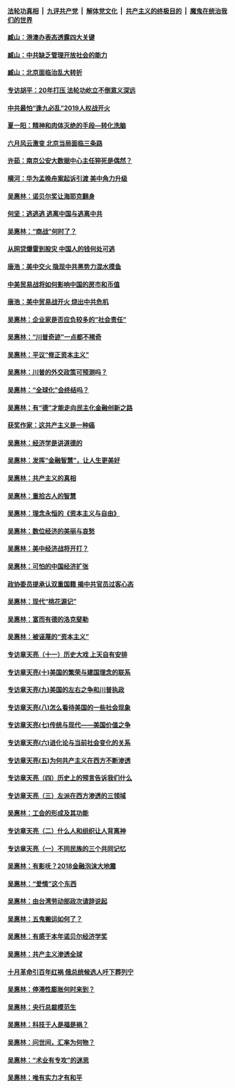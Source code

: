 ####  [法轮功真相](../../../../basic/blob/master/README.md?t=09292139) &nbsp;|&nbsp; [九评共产党](../../../../9ping.md/blob/master/README.md?t=09292139) &nbsp;|&nbsp; [解体党文化](../../../../jtdwh.md/blob/master/README.md?t=09292139)  &nbsp;|&nbsp; [共产主义的终极目的](../../../../gczydzjmd.md/blob/master/README.md?t=09292139) &nbsp;|&nbsp; [魔鬼在统治我们的世界](../../../../mgztzwmdsj.md/blob/master/README.md?t=09292139) 

#### [臧山：港澳办表态透露四大关键](../pages/nsc423/n11421628.md?t=09292139) 

#### [臧山：中共缺乏管理开放社会的能力](../pages/nsc423/n11407457.md?t=09292139) 

#### [臧山：北京面临治乱大转折](../pages/nsc423/n11406895.md?t=09292139) 

#### [专访胡平：20年打压 法轮功屹立不倒意义深远](../pages/nsc423/n11398800.md?t=09292139) 

#### [中共最怕“逢九必乱”2019人权战开火](../pages/nsc423/n11385248.md?t=09292139) 

#### [夏一阳：精神和肉体灭绝的手段—转化洗脑](../pages/nsc423/n11368250.md?t=09292139) 

#### [六月风云激变 北京当局面临三条路](../pages/nsc423/n11313668.md?t=09292139) 

#### [许茹：南京公安大数据中心主任猝死是偶然？](../pages/nsc423/n11064744.md?t=09292139) 

#### [横河：华为孟晚舟案起诉引渡 美中角力升级](../pages/nsc423/n11027230.md?t=09292139) 

#### [吴惠林：诺贝尔奖让海耶克翻身](../pages/nsc423/n10890049.md?t=09292139) 

#### [何坚：逃逃逃 逃离中国与逃离中共](../pages/nsc423/n10592891.md?t=09292139) 

#### [吴惠林：“商战”何时了？](../pages/nsc423/n10573558.md?t=09292139) 

#### [从网贷爆雷到股灾 中国人的钱何处可逃](../pages/nsc423/n10572800.md?t=09292139) 

#### [唐浩：美中交火 隐现中共黑势力混水摸鱼](../pages/nsc423/n10544040.md?t=09292139) 

#### [中美贸易战将如何影响中国的房市和币值](../pages/nsc423/n10543697.md?t=09292139) 

#### [唐浩：美中贸易战开火 烧出中共危机](../pages/nsc423/n10540126.md?t=09292139) 

#### [吴惠林：企业家是否应负较多的“社会责任”](../pages/nsc423/n10535022.md?t=09292139) 

#### [吴惠林：“川普奇迹”一点都不稀奇](../pages/nsc423/n10512808.md?t=09292139) 

#### [吴惠林：平议“修正资本主义”](../pages/nsc423/n10495724.md?t=09292139) 

#### [吴惠林：川普的外交政策可预测吗？](../pages/nsc423/n10462387.md?t=09292139) 

#### [吴惠林：“全球化”会终结吗？](../pages/nsc423/n10452838.md?t=09292139) 

#### [吴惠林：有“德”才能走向民主化金融创新之路](../pages/nsc423/n10432292.md?t=09292139) 

#### [获奖作家：这共产主义是一种癌](../pages/nsc423/n10431541.md?t=09292139) 

#### [吴惠林：经济学是讲道德的](../pages/nsc423/n10398014.md?t=09292139) 

#### [吴惠林：发挥“金融智慧”，让人生更美好](../pages/nsc423/n10375019.md?t=09292139) 

#### [吴惠林：共产主义的真相](../pages/nsc423/n10351394.md?t=09292139) 

#### [吴惠林：重拾古人的智慧](../pages/nsc423/n10337691.md?t=09292139) 

#### [吴惠林：理念永恒的《资本主义与自由》](../pages/nsc423/n10316274.md?t=09292139) 

#### [吴惠林：数位经济的美丽与哀愁](../pages/nsc423/n10292946.md?t=09292139) 

#### [吴惠林：美中经济战将开打？](../pages/nsc423/n10258825.md?t=09292139) 

#### [吴惠林：可怕的中国经济扩张](../pages/nsc423/n10219147.md?t=09292139) 

#### [政协委员提承认双重国籍 揭中共官员过客心态](../pages/nsc423/n10208809.md?t=09292139) 

#### [吴惠林：现代“桃花源记”](../pages/nsc423/n10185234.md?t=09292139) 

#### [吴惠林：富而有德的洛克斐勒](../pages/nsc423/n10142264.md?t=09292139) 

#### [吴惠林：被诬蔑的“资本主义”](../pages/nsc423/n10124816.md?t=09292139) 

#### [专访章天亮（十一）历史大戏 上天自有安排](../pages/nsc423/n10094905.md?t=09292139) 

#### [专访章天亮(十)美国的繁荣与建国理念的联系](../pages/nsc423/n10094899.md?t=09292139) 

#### [专访章天亮(九)美国的左右之争和川普执政](../pages/nsc423/n10094889.md?t=09292139) 

#### [专访章天亮(八)怎么看待美国的一些社会现象](../pages/nsc423/n10094857.md?t=09292139) 

#### [专访章天亮(七)传统与现代——美国价值之争](../pages/nsc423/n10093140.md?t=09292139) 

#### [专访章天亮(六)进化论与当前社会变化的关系](../pages/nsc423/n10092036.md?t=09292139) 

#### [专访章天亮(五)为何共产主义在西方不断渗透](../pages/nsc423/n10083620.md?t=09292139) 

#### [专访章天亮（四）历史上的预言告诉我们什么](../pages/nsc423/n10083606.md?t=09292139) 

#### [专访章天亮（三）左派在西方渗透的三领域](../pages/nsc423/n10081115.md?t=09292139) 

#### [吴惠林：工会的形成及其功能](../pages/nsc423/n10080633.md?t=09292139) 

#### [专访章天亮（二）什么人和组织让人背离神](../pages/nsc423/n10076637.md?t=09292139) 

#### [专访章天亮（一）不同民族的三个共同记忆](../pages/nsc423/n10074188.md?t=09292139) 

#### [吴惠林：有影呒？2018金融泡沫大地震](../pages/nsc423/n10040534.md?t=09292139) 

#### [吴惠林：“爱情”这个东西](../pages/nsc423/n10019423.md?t=09292139) 

#### [吴惠林：由台湾劳动部政次请辞说起](../pages/nsc423/n9979679.md?t=09292139) 

#### [吴惠林：五鬼搬运如何了？](../pages/nsc423/n9925338.md?t=09292139) 

#### [吴惠林：有感于本年诺贝尔经济学奖](../pages/nsc423/n9871883.md?t=09292139) 

#### [吴惠林：共产主义渗透全球](../pages/nsc423/n9812748.md?t=09292139) 

#### [十月革命引百年红祸 俄总统候选人吁下葬列宁](../pages/nsc423/n9810182.md?t=09292139) 

#### [吴惠林：停滞性膨胀何时来到？](../pages/nsc423/n9764136.md?t=09292139) 

#### [吴惠林：央行总裁模范生](../pages/nsc423/n9728134.md?t=09292139) 

#### [吴惠林：科技于人是福是祸？](../pages/nsc423/n9672982.md?t=09292139) 

#### [吴惠林：问世间，汇率为何物？](../pages/nsc423/n9621788.md?t=09292139) 

#### [吴惠林：“术业有专攻”的迷思](../pages/nsc423/n9580363.md?t=09292139) 

#### [吴惠林：唯有实力才有和平](../pages/nsc423/n9529599.md?t=09292139) 


